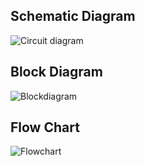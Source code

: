 
## Schematic Diagram
![Circuit diagram](https://github.com/avnish8726/M2_Traffic_Light_Signal/blob/main/2_Architecture/Circuit_Diag.png)
## Block Diagram
![Blockdiagram](https://github.com/avnish8726/M2_Traffic_Light_Signal/blob/main/2_Architecture/Block_Diag..png)
## Flow Chart
![Flowchart](https://github.com/avnish8726/M2_Traffic_Light_Signal/blob/main/2_Architecture/flow%20chart.png)

    
